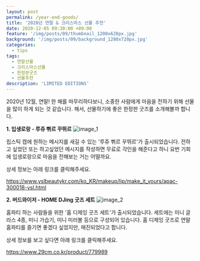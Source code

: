 ```yaml
---
layout: post
permalink: /year-end-goods/
title: '2020년 연말 & 크리스마스 선물 추천'
date: 2020-12-05 09:30:00 +09:00
feature: '/img/posts/09/thumbnail_1200x628px.jpg'
background: '/img/posts/09/background_1280x720px.jpg'
categories:
  - tips
tags:
  - 연말선물
  - 크리스마스선물
  - 한정판굿즈
  - 선물추천
description: 'LIMITED EDITIONS'
---
```


2020년 12월, 연말!
한 해를 마무리하다보니, 소중한 사람에게 마음을 전하기 위해 선물을 많이 하게 되는 것 같습니다.
해서, 선물하기에 좋은 한정판 굿즈를 소개해볼까 합니다.


**1. 입생로랑 - 루쥬 쀠르 꾸뛰르**
![image_1](https://ifh.cc/g/o3PzNu.jpg)

립스틱 캡에 원하는 메시지를 새길 수 있는 '루쥬 쀠르 꾸뛰르'가 출시되었습니다.
전하고 싶었던 또는 하고싶었던 메시지를 작성하면 무료로 각인을 해준다고 하니 요번 기회에
입생로랑으로 마음을 전해보는 거는 어떨까요.

상세 정보는 아래 링크를 클릭해주세요.

https://www.yslbeautykr.com/ko_KR/makeup/lip/make_it_yours/apac-300018-ysl.html



**2. 버드와이저 - HOME DJing 굿즈 세트**
![image_2](https://ifh.cc/g/t9zJE6.jpg)

홈파티 하는 사람들을 위한 '홈 디제잉 굿즈 세트'가 출시되었습니다.
세트에는 미니 글라스 4종, 미니 가습기, 미니 미러볼 등으로 구성되어 있습니다.
홈 디제잉 굿즈로 연말 홈파티를 즐기면 좋겠다 싶었지만, 매진되었다고 합니다.

상세 정보를 보고 싶다면 아래 링크를 클릭해주세요.

https://www.29cm.co.kr/product/779989
